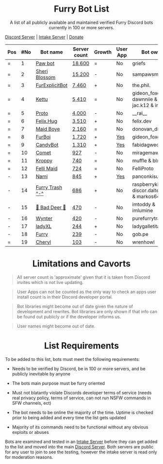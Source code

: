 <h1 align="center">Furry Bot List</h1>

<p align="center">A list of all publicly available and maintained verified Furry Discord bots currently in 100 or more servers. </p>

[Discord Server] | [Intake Server] | [Donate](https://foxo.gay/donate)


| Pos | #No | Bot name | Server count | Growth | User App | Bot owner | Bot lib
| --- | --- | -------- | -------------| ----- | ----- | ----------- | ---------- |
| = | 1 | [Paw bot] | [18,600](https://discord.com/oauth2/authorize?client_id=663823539672973353&scope=applications.commands%20bot) | = | No | griefs | Custom
| = | 2 | [Sheri Blossom] | [15,200](https://discord.com/oauth2/authorize?client_id=911836896429232148&scope=applications.commands%20bot) | - | No | sampawsmith | Discord.py
| = | 3 | [FurExplicitBot] | [7,460](https://discord.com/oauth2/authorize?=&client_id=534828939198070824&scope=applications.commands%20bot) | + | No | the.phil. | Discord.js
| = | 4 | [Kettu] | [5,410](https://discord.com/oauth2/authorize?client_id=667131062941384757&scope=applications.commands%20bot) | = | No | gideon_foxo & dawnniie & jac.k12 & index.ts | Custom
| = | 5 | [Proto] | [4,000](https://discord.com/oauth2/authorize?client_id=724601984241369100&scope=applications.commands%20bot) | - | No | \_\_rai__ | Discord.net
| = | 6 | [Felix.Hug] | [3,510](https://discord.com/oauth2/authorize?client_id=950449870647492658&scope=applications.commands%20bot) | + | No | felix.dev | Discord.py
| = | 7 | [Maid Boye] | [2,160](https://discord.com/oauth2/authorize?client_id=879918811791388705&scope=applications.commands%20bot) | = | No | donovan_dmc | Eris
| = | 8 | [FurBoi] | [1,720](https://discord.com/oauth2/authorize?client_id=990695577547333734&scope=applications.commands%20bot) | + | [Yes](https://discord.com/oauth2/authorize?client_id=990695577547333734&scope=applications.commands&integration_type=1) | gideon_foxo | Discord.js
| = | 9 | [CandyBot] | [1,310](https://discord.com/oauth2/authorize?client_id=989439821380476990&scope=applications.commands%20bot) | + | [Yes](https://discord.com/oauth2/authorize?client_id=989439821380476990&scope=applications.commands&integration_type=1) | fabidagwec | Hikari
| = | 10 | [Comet] | [927](https://discord.com/oauth2/authorize?client_id=678719240290828289&scope=applications.commands%20bot) | - | No | miragemaws | Unknown
| = | 11 | [Kroppy] | [740](https://discord.com/oauth2/authorize?client_id=875974356633788436&scope=applications.commands%20bot) | = | No | muffle & blxxded | NextCord
| = | 12 | [Felli Maid] | [724](https://discord.com/oauth2/authorize?client_id=1091305514505342987&scope=applications.commands%20bot) | = | No | FelliProto | Discord.js
| - | 13 | [Nami] | [845](https://discord.com/oauth2/authorize?client_id=747612596982513724&scope=applications.commands%20bot) | + | [Yes](https://discord.com/oauth2/authorize?client_id=747612596982513724&scope=applications.commands&integration_type=1) | panconkisu | Unknown
| - | 14 | [Furry Trash ^-^] | [686](https://discord.com/oauth2/authorize?client_id=417900655601254420&scope=applications.commands%20bot) | + | No | raspberrykitty1 & discor.dalternative & markos6439 | Discord.py
| - | 15 | [🐾 Bad Deer 🐾] | [470](https://discord.com/oauth2/authorize?client_id=879514717612310558&scope=applications.commands%20bot) | - | No | imtoddy & imlumine | BDScript & AOI.js
| - | 16 | [Wynter] | [420](https://discord.com/oauth2/authorize?client_id=548269826020343809&scope=applications.commands%20bot) | - | No | purefurrytrash | Discord.js
| - | 17 | [ladyXL] | [244](https://discord.com/oauth2/authorize?client_id=987571118690955294&scope=applications.commands%20bot) | + | No | ladygalletita | Discord.js
| - | 18 | [Furry] | [239](https://discord.com/oauth2/authorize?client_id=1256087992829739059&scope=applications.commands%20bot) | - | No | gob.pe | Discord.js
| = | 19 | [Cheryl] | [103](https://discord.com/oauth2/authorize?client_id=940369423125061633&scope=applications.commands%20bot) | - | No | wrenhowl | Discord.js



<h1 align="center">Limitations and Cavorts</h1>

> All server count is 'approximate' given that it is taken from Discord invites which is not live updating.

> User Apps can not be counted as the only way to check an apps user install count is in their Discord developer portal.

> Bot libraries might become out of date given the nature of development and rewrites. Bot libraries are only shown if that info can be found out publicly or if the developer informs us.

> User names might become out of date.

<h1 align="center">List Requirements</h1>

To be added to this list, bots must meet the following requirements:

- Needs to be verified by Discord, be in 100 or more servers, and be publicly inevitable by anyone

- The bots main purpose must be furry oriented

- Must not blatantly violate Discords developer terms of service (needs real privacy policy, terms of service, can not run NSFW commands in SFW channels, ect)

- The bot needs to be online the majority of the time. Uptime is checked prior to being added and every time the list gets updated

- Majority of its commands need to be functional without any obvious exploits or abuses

Bots are examined and tested in an [Intake Server] before they can get added to the list and moved into the main [Discord Server]. Both servers are public for any user to join to see the testing, however the intake server is read only for moderation reasons.


<!-- Markdown Links -->

[Discord Server]:https://discord.gg/c4q5GMN2n4
[Intake Server]:https://discord.gg/dTKfYRmk4W

[Sheri Blossom]:https://discord.bots.gg/bots/911836896429232148
[Paw bot]:https://discord.bots.gg/bots/663823539672973353
[Kettu]:https://discord.bots.gg/bots/667131062941384757
[Nyx]:https://discord.com/application-directory/600206352916414464
[FurExplicitBot]:https://discord.bots.gg/bots/534828939198070824
[Proto]:https://discord.bots.gg/bots/724601984241369100
[Maid Boye]:https://top.gg/bot/879918811791388705
[Nami]:https://top.gg/bot/747612596982513724
[OwO Bot]:https://top.gg/bot/517201738646945803
[Furry Trash ^-^]:https://top.gg/bot/417900655601254420
[BOOPER]:https://discord.bots.gg/bots/759083323275608096
[Frostbyte]:https://top.gg/bot/732233716604076075
[FurBot]:https://top.gg/bot/716259432878702633
[Felix.Hug]:https://top.gg/bot/950449870647492658
[Wynter]:https://discords.com/bots/bot/548269826020343809
[KitsuneBot]:https://discord.bots.gg/bots/738229595626668102
[ProtoByte]:https://top.gg/bot/877347193328111666
[EPRO]:https://top.gg/bot/823554361397215294
[KarinaTwo]:https://top.gg/bot/793530706319114261
[HavenBot]:https://top.gg/bot/688494367807111234
[Skyyo]:https://discord.bots.gg/bots/877928677109817404
[Protogenchik]:https://discords.com/bots/bot/890645772557746206
[FurBoi]:https://top.gg/bot/990695577547333734
[🐾 Bad Deer 🐾]:https://top.gg/bot/879514717612310558
[Mr. Zorua]:https://top.gg/bot/735733344494682124
[Comet]:https://discord.com/users/678719240290828289
[Isi_AvaliBot]:https://top.gg/bot/876515016143147110
[Kroppy]:https://top.gg/bot/875974356633788436
[Colin]:https://discord-botlist.eu/bots/956589806622756894
[Roo]:https://discordbotlist.com/bots/roo-bot
[ladyXL]:https://top.gg/bot/987571118690955294
[CandyBot]:https://top.gg/bot/989439821380476990
[FluffyRanger]:https://discordbotlist.com/bots/fluffyranger
[Felix.AI]:https://discord.com/application-directory/1139632229044199444
[Artifacts]:https://top.gg/user/2368333624209309696
[FluffBoost]:https://discord.com/application-directory/1152416549261561856
[FoxyTail]:https://top.gg/bot/716682147749953616
[Furry]:https://discord.com/application-directory/1256087992829739059
[Katua]:https://discord.com/application-directory/1251191594757914644
[Proty]:https://top.gg/bot/1169730126402039890
[FurryVerse Bot]:https://discord.com/application-directory/1131388328403546164
[Cheryl]:https://top.gg/bot/940369423125061633
[Felli Maid]:https://top.gg/bot/1091305514505342987
